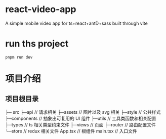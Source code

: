 # react-video-app

A simple mobile video app for ts+react+antD+sass built through vite

# run ths project

```
pnpm run dev
```

# 项目介绍

## 项目根目录

├─ src
├─api // 请求相关
├─assets // 图片以及 svg 相关
├─style // 公共样式
├─components // 抽象出可复用的 UI 组件
├─utils // 工具类函数和相关配置
├─types // ts 相关类型约束文件
├─views // 页面
├─router // 路由配置文件
└─store // redux 相关文件
App.tsx // 根组件
main.tsx // 入口文件

```

```
